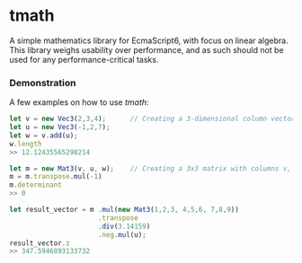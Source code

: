 # tmath
A simple mathematics library for EcmaScript6, with focus on linear algebra.
This library weighs usability over performance, and as such should not be used for any performance-critical tasks.

### Demonstration
A few examples on how to use *tmath*:

```javascript
let v = new Vec3(2,3,4);      // Creating a 3-dimensional column vector
let u = new Vec3(-1,2,7);
let w = v.add(u);
w.length
>> 12.12435565298214
```

```javascript
let m = new Mat3(v, u, w);    // Creating a 3x3 matrix with columns v, u and w
m = m.transpose.mul(-1)
m.determinant
>> 0
```

```javascript
let result_vector = m .mul(new Mat3(1,2,3, 4,5,6, 7,8,9))
                      .transpose
                      .div(3.14159)
                      .neg.mul(u);
result_vector.z
>> 347.5946893133732
```
